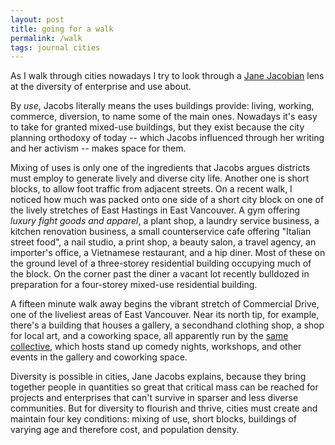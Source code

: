 ```yaml
---
layout: post
title: going for a walk
permalink: /walk
tags: journal cities
---
```


As I walk through cities nowadays I try to look through a [Jane Jacobian](https://www.wikiwand.com/en/The_Death_and_Life_of_Great_American_Cities) lens at the diversity of enterprise and use about.
<!--more-->
By _use_, Jacobs literally means the uses buildings provide: living, working, commerce, diversion, to name some of the main ones.
Nowadays it's easy to take for granted mixed-use buildings, but they exist because the city planning orthodoxy of today -- which Jacobs influenced through her writing and her activism -- makes space for them.

Mixing of uses is only one of the ingredients that Jacobs argues districts must employ to generate lively and diverse city life.
Another one is short blocks, to allow foot traffic from adjacent streets.
On a recent walk, I noticed how much was packed onto one side of a short city block on one of the lively stretches of East Hastings in East Vancouver.
A gym offering _luxury fight goods and apparel_, a plant shop, a laundry service business, a kitchen renovation business, a small counterservice cafe offering "Italian street food", a nail studio, a print shop, a beauty salon, a travel agency, an importer's office, a Vietnamese restaurant, and a hip diner.
Most of these on the ground level of a three-storey residential building occupying much of the block.
On the corner past the diner a vacant lot recently bulldozed in preparation for a four-storey mixed-use residential building.

A fifteen minute walk away begins the vibrant stretch of Commercial Drive, one of the liveliest areas of East Vancouver.
Near its north tip, for example, there's a building that houses a gallery, a secondhand clothing shop, a shop for local art, and a coworking space, all apparently run by the [same collective](https://www.slicevancouver.ca/), which hosts stand up comedy nights, workshops, and other events in the gallery and coworking space.

Diversity is possible in cities, Jane Jacobs explains, because they bring together people in quantities so great that critical mass can be reached for projects and enterprises that can't survive in sparser and less diverse communities.
But for diversity to flourish and thrive, cities must create and maintain four key conditions: mixing of use, short blocks, buildings of varying age and therefore cost, and population density.